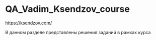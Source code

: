 # QA_Vadim_Ksendzov_course
https://ksendzov.com/

В данном разделе представлены решения заданий в рамках курса